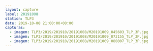 ```yaml
---
layout: capture
label: 20191008
station: TLP3
date: 2019-10-08 21:00:00+00:00
capturas:
  - imagem: TLP3/2019/201910/20191008/M20191009_045603_TLP_3P.jpg
  - imagem: TLP3/2019/201910/20191008/M20191009_072155_TLP_3P.jpg
  - imagem: TLP3/2019/201910/20191008/M20191009_080807_TLP_3P.jpg
---
```

